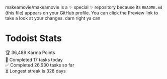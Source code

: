 makeamovie/makeamovie is a ✨ special ✨ repository because its `README.md` (this file) appears on your GitHub profile.
You can click the Preview link to take a look at your changes. darn right ya can

# Todoist Stats

<!-- TODO-IST:START -->
🏆  36,489 Karma Points           
🌸  Completed 17 tasks today           
✅  Completed 26,630 tasks so far           
⏳  Longest streak is 328 days
<!-- TODO-IST:END -->